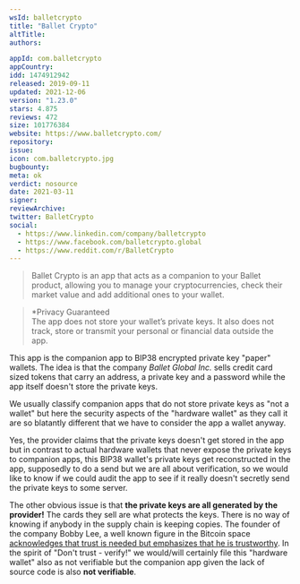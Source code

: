 ```yaml
---
wsId: balletcrypto
title: "Ballet Crypto"
altTitle: 
authors:

appId: com.balletcrypto
appCountry: 
idd: 1474912942
released: 2019-09-11
updated: 2021-12-06
version: "1.23.0"
stars: 4.875
reviews: 472
size: 101776384
website: https://www.balletcrypto.com/
repository: 
issue: 
icon: com.balletcrypto.jpg
bugbounty: 
meta: ok
verdict: nosource
date: 2021-03-11
signer: 
reviewArchive:
twitter: BalletCrypto
social:
  - https://www.linkedin.com/company/balletcrypto
  - https://www.facebook.com/balletcrypto.global
  - https://www.reddit.com/r/BalletCrypto
---
```


> Ballet Crypto is an app that acts as a companion to your Ballet product,
  allowing you to manage your cryptocurrencies, check their market value and add
  additional ones to your wallet.

> *Privacy Guaranteed<br>
  The app does not store your wallet’s private keys. It also does not track,
  store or transmit your personal or financial data outside the app.

This app is the companion app to BIP38 encrypted private key "paper" wallets.
The idea is that the company *Ballet Global Inc.* sells credit card sized tokens
that carry an address, a private key and a password while the app itself doesn't
store the private keys.

We usually classify companion apps that do not store private keys as "not a wallet"
but here the security aspects of the "hardware wallet" as they call it are so
blatantly different that we have to consider the app a wallet anyway.

Yes, the provider claims that the private keys doesn't get stored in the app but
in contrast to actual hardware wallets that never expose the private keys to
companion apps, this BIP38 wallet's private keys get reconstructed in the app,
supposedly to do a send but we are all about verification, so we would like to
know if we could audit the app to see if it really doesn't secretly send the
private keys to some server.

The other obvious issue is that **the private keys are all generated by the provider!**
The cards they sell are what protects the keys. There is no way of knowing if
anybody in the supply chain is keeping copies. The founder of the company Bobby
Lee, a well known figure in the Bitcoin space
[acknowledges that trust is needed but emphasizes that he is trustworthy](https://www.youtube.com/watch?v=JmbfYlNAuSM).
In the spirit of "Don't trust - verify!" we would/will certainly file this
"hardware wallet" also as not verifiable but the companion app given the lack of
source code is also **not verifiable**.
